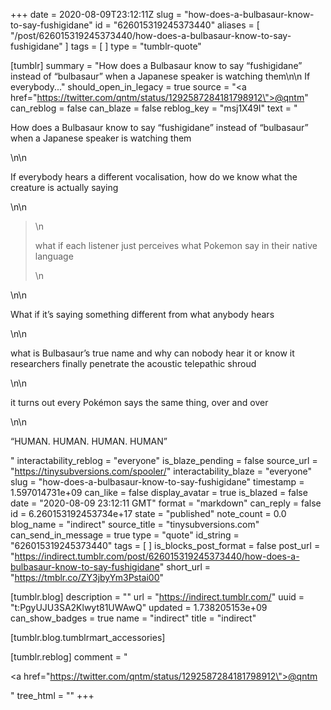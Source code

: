 +++
date = 2020-08-09T23:12:11Z
slug = "how-does-a-bulbasaur-know-to-say-fushigidane"
id = "626015319245373440"
aliases = [ "/post/626015319245373440/how-does-a-bulbasaur-know-to-say-fushigidane" ]
tags = [ ]
type = "tumblr-quote"

[tumblr]
summary = "How does a Bulbasaur know to say “fushigidane” instead of “bulbasaur” when a Japanese speaker is watching them\n\n If everybody..."
should_open_in_legacy = true
source = "<a href=\"https://twitter.com/qntm/status/1292587284181798912\">@qntm</a>"
can_reblog = false
can_blaze = false
reblog_key = "msj1X49I"
text = "<p>How does a Bulbasaur know to say &ldquo;fushigidane&rdquo; instead of &ldquo;bulbasaur&rdquo; when a Japanese speaker is watching them</p>\n\n<p>If everybody hears a different vocalisation, how do we know what the creature is actually saying</p>\n\n<blockquote>\n  <p>what if each listener just perceives what Pokemon say in their native language</p>\n</blockquote>\n\n<p>What if it&rsquo;s saying something different from what anybody hears</p>\n\n<p>what is Bulbasaur&rsquo;s true name and why can nobody hear it or know it researchers finally penetrate the acoustic telepathic shroud</p>\n\n<p>it turns out every Pokémon says the same thing, over and over</p>\n\n<p>&ldquo;HUMAN. HUMAN. HUMAN. HUMAN&rdquo;</p>"
interactability_reblog = "everyone"
is_blaze_pending = false
source_url = "https://tinysubversions.com/spooler/"
interactability_blaze = "everyone"
slug = "how-does-a-bulbasaur-know-to-say-fushigidane"
timestamp = 1.597014731e+09
can_like = false
display_avatar = true
is_blazed = false
date = "2020-08-09 23:12:11 GMT"
format = "markdown"
can_reply = false
id = 6.260153192453734e+17
state = "published"
note_count = 0.0
blog_name = "indirect"
source_title = "tinysubversions.com"
can_send_in_message = true
type = "quote"
id_string = "626015319245373440"
tags = [ ]
is_blocks_post_format = false
post_url = "https://indirect.tumblr.com/post/626015319245373440/how-does-a-bulbasaur-know-to-say-fushigidane"
short_url = "https://tmblr.co/ZY3jbyYm3Pstai00"

[tumblr.blog]
description = ""
url = "https://indirect.tumblr.com/"
uuid = "t:PgyUJU3SA2Klwyt81UWAwQ"
updated = 1.738205153e+09
can_show_badges = true
name = "indirect"
title = "indirect"

[tumblr.blog.tumblrmart_accessories]

[tumblr.reblog]
comment = "<p><a href=\"https://twitter.com/qntm/status/1292587284181798912\">@qntm</a></p>"
tree_html = ""
+++
